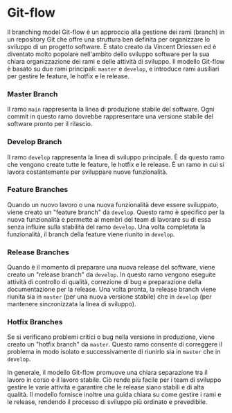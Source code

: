 # Git-flow

Il branching model Git-flow è un approccio alla gestione dei rami (branch) in un repository Git che offre una struttura ben definita per organizzare lo sviluppo di un progetto software. È stato creato da Vincent Driessen ed è diventato molto popolare nell'ambito dello sviluppo software per la sua chiara organizzazione dei rami e delle attività di sviluppo. Il modello Git-flow è basato su due rami principali: `master` e `develop`, e introduce rami ausiliari per gestire le feature, le hotfix e le release.

### Master Branch
Il ramo `main` rappresenta la linea di produzione stabile del software. Ogni commit in questo ramo dovrebbe rappresentare una versione stabile del software pronto per il rilascio.

### Develop Branch
Il ramo `develop` rappresenta la linea di sviluppo principale. È da questo ramo che vengono create tutte le feature, le hotfix e le release. È un ramo in cui si lavora costantemente per sviluppare nuove funzionalità.

### Feature Branches
Quando un nuovo lavoro o una nuova funzionalità deve essere sviluppato, viene creato un "feature branch" da `develop`. Questo ramo è specifico per la nuova funzionalità e permette ai membri del team di lavorare su di essa senza influire sulla stabilità del ramo `develop`. Una volta completata la funzionalità, il branch della feature viene riunito in `develop`.

### Release Branches
Quando è il momento di preparare una nuova release del software, viene creato un "release branch" da `develop`. In questo ramo vengono eseguite attività di controllo di qualità, correzione di bug e preparazione della documentazione per la release. Una volta pronta, la release branch viene riunita sia in `master` (per una nuova versione stabile) che in `develop` (per mantenere sincronizzata la linea di sviluppo).

### Hotfix Branches
Se si verificano problemi critici o bug nella versione in produzione, viene creato un "hotfix branch" da `master`. Questo ramo consente di correggere il problema in modo isolato e successivamente di riunirlo sia in `master` che in `develop`.

In generale, il modello Git-flow promuove una chiara separazione tra il lavoro in corso e il lavoro stabile. Ciò rende più facile per i team di sviluppo gestire le varie attività e garantire che le release siano stabili e di alta qualità. Il modello fornisce inoltre una guida chiara su come gestire i rami e le release, rendendo il processo di sviluppo più ordinato e prevedibile.

